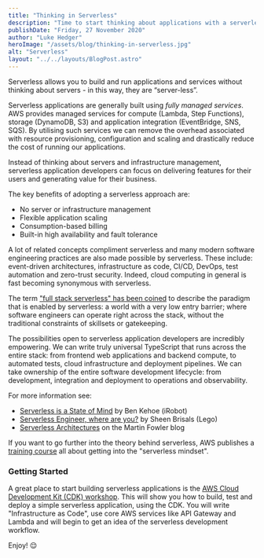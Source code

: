```yaml
---
title: "Thinking in Serverless"
description: "Time to start thinking about applications with a serverless mindset"
publishDate: "Friday, 27 November 2020"
author: "Luke Hedger"
heroImage: "/assets/blog/thinking-in-serverless.jpg"
alt: "Serverless"
layout: "../../layouts/BlogPost.astro"
---
```


Serverless allows you to build and run applications and services without thinking about servers - in this way, they are “server-less”.

Serverless applications are generally built using _fully managed services_. AWS provides managed services for compute (Lambda, Step Functions), storage (DynamoDB, S3) and application integration (EventBridge, SNS, SQS). By utilising such services we can remove the overhead associated with resource provisioning, configuration and scaling and drastically reduce the cost of running our applications.

Instead of thinking about servers and infrastructure management, serverless application developers can focus on delivering features for their users and generating value for their business.

The key benefits of adopting a serverless approach are:

- No server or infrastructure management
- Flexible application scaling
- Consumption-based billing
- Built-in high availability and fault tolerance

A lot of related concepts compliment serverless and many modern software engineering practices are also made possible by serverless. These include: event-driven architectures, infrastructure as code, CI/CD, DevOps, test automation and zero-trust security. Indeed, cloud computing in general is fast becoming synonymous with serverless.

The term ["full stack serverless" has been coined](https://dev.to/dabit3/the-full-stack-serverless-manifesto-3jjh) to describe the paradigm that is enabled by serverless: a world with a very low entry barrier; where software engineers can operate right across the stack, without the traditional constraints of skillsets or gatekeeping.

The possibilities open to serverless application developers are incredibly empowering. We can write truly universal TypeScript that runs across the entire stack: from frontend web applications and backend compute, to automated tests, cloud infrastructure and deployment pipelines. We can take ownership of the entire software development lifecycle: from development, integration and deployment to operations and observability.

For more information see:

- [Serverless is a State of Mind](https://read.acloud.guru/serverless-is-a-state-of-mind-717ef2088b42) by Ben Kehoe (iRobot)
- [Serverless Engineer, where are you?](https://medium.com/lego-engineering/serverless-engineer-where-are-you-323ae727f4d2) by Sheen Brisals (Lego)
- [Serverless Architectures](https://martinfowler.com/articles/serverless.html) on the Martin Fowler blog

If you want to go further into the theory behind serverless, AWS publishes a [training course](https://www.aws.training/Details/eLearning?id=27198) all about getting into the "serverless mindset".

### Getting Started

A great place to start building serverless applications is the [AWS Cloud Development Kit (CDK) workshop](https://cdkworkshop.com/). This will show you how to build, test and deploy a simple serverless application, using the CDK. You will write "Infrastructure as Code", use core AWS services like API Gateway and Lambda and will begin to get an idea of the serverless development workflow.

Enjoy! 😌
